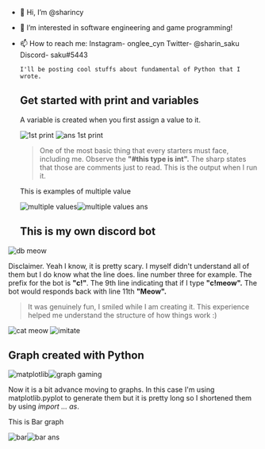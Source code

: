 - 👋 Hi, I’m @sharincy
- 👀 I’m interested in software engineering and game programming!
- 📫 How to reach me: Instagram- onglee_cyn Twitter- @sharin_saku Discord- saku#5443                      
                       
      I'll be posting cool stuffs about fundamental of Python that I wrote.
    ## Get started with print and variables
     A variable is created when you first assign a value to it.
     
  ![1st print](https://user-images.githubusercontent.com/101504356/161052541-abb290ca-27e1-4159-a83d-f65ca5260b8e.PNG) ![ans 1st print](https://user-images.githubusercontent.com/101504356/161053123-c4da6a64-c212-4a2d-b40b-012d9df191ca.PNG)
     
     >One of the most basic thing that every starters must face, including me.
     Observe the __"#this type is int".__ The sharp states that those are comments just to read. This is the output when I run it.
     
     This is examples of multiple value 
     
  ![multiple values](https://user-images.githubusercontent.com/101504356/161238122-278a040c-2608-4eba-b4a9-d5bbf273347e.PNG)![multiple values ans](https://user-images.githubusercontent.com/101504356/161238154-e85758eb-40e0-491c-839d-0290aebd2966.PNG)

    ## This is my own discord bot
 ![db meow](https://user-images.githubusercontent.com/101504356/161281006-00bf3d7b-01cd-4395-8a00-27363b450a3b.PNG)

   Disclaimer. Yeah I know, it is pretty scary. I myself didn't understand all of them but I do know what the line does. 
   line number three for example. The prefix for the bot is __"c!"__.
   The 9th line indicating that if I type __"c!meow".__ The bot would responds back with line 11th __"Meow".__
   
   >It was genuinely fun, I smiled while I am creating it. This experience helped me understand the structure of how things work :)
   
 ![cat meow](https://user-images.githubusercontent.com/101504356/161287282-27af6d1b-7d7b-455c-ba96-e2ce0bec8bbc.PNG) ![imitate](https://user-images.githubusercontent.com/101504356/161287930-b3e3cf4f-7a4b-4fa4-ac65-3b1a88090c37.PNG)
 
   ## Graph created with Python
 
 ![matplotlib](https://user-images.githubusercontent.com/101504356/161306495-a8982bbd-8277-4c30-881f-5c9bb5ae06e3.PNG)![graph gaming](https://user-images.githubusercontent.com/101504356/161312505-a8dda279-a035-4e0d-b3bb-a03a1067996d.PNG)

  Now it is a bit advance moving to graphs. In this case I'm using matplotlib.pyplot to generate them but it is pretty long so I shortened them by using _import ... as_.
    
   This is Bar graph
 
 ![bar](https://user-images.githubusercontent.com/101504356/161411813-aa844b81-8b69-4995-b9c2-6e7cf6b3efb5.PNG)![bar ans](https://user-images.githubusercontent.com/101504356/161411814-cdfb836b-7f56-424a-8ed7-7aa61b3845f4.PNG)

    

<!---
sharincy/sharincy is a ✨ special ✨ repository because its `README.md` (this file) appears on your GitHub profile.
You can click the Preview link to take a look at your changes.
--->
